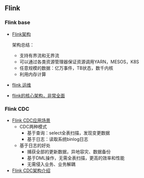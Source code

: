 ## Flink


### Flink base
- [Flink架构](https://flink.apache.org/zh/flink-architecture.html)
  
  架构总结：
  - 支持有界流和无界流
  - 可以通过各类资源管理器保证资源调用YARN，MESOS，K8S
  - 任意规模的数据：亿万事件，TB状态，数千内核
  - 利用内存计算

- [flink 运维](https://flink.apache.org/zh/flink-operations.html)
- [flink的核心架构，非常全面](https://blog.51cto.com/u_15294184/3052633)


### Flink CDC
- [Flink CDC应用场景](https://developer.aliyun.com/article/777502)
  - CDC两种模式
    - 基于查询：select全表扫描，发现变更数据
    - 基于日志：读取系统binlog日志
  - 基于日志的好处
    - 捕获全部的更新数据，异地容灾、数据备份
    - 基于DML操作，无需全表扫描，更高的效率和性能
    - 无需侵入业务、业务解耦
- [Flink CDC架构介绍](https://flink-learning.org.cn/article/detail/3ebe9f20774991c4d5eeb75a141d9e1e)